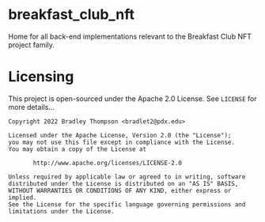 # breakfast_club_nft
Home for all back-end implementations relevant to the Breakfast Club NFT project family.

# Licensing
This project is open-sourced under the Apache 2.0 License.
See `LICENSE` for more details...
```
Copyright 2022 Bradley Thompson <bradlet2@pdx.edu>

Licensed under the Apache License, Version 2.0 (the "License");
you may not use this file except in compliance with the License.
You may obtain a copy of the License at

       http://www.apache.org/licenses/LICENSE-2.0

Unless required by applicable law or agreed to in writing, software
distributed under the License is distributed on an "AS IS" BASIS,
WITHOUT WARRANTIES OR CONDITIONS OF ANY KIND, either express or implied.
See the License for the specific language governing permissions and
limitations under the License.
```
